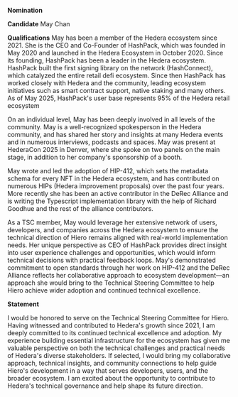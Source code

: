 **Nomination**

**Candidate**
May Chan

**Qualifications**
May has been a member of the Hedera ecosystem since 2021. She is the CEO and Co-Founder of HashPack, which was founded in May 2020 and launched in the Hedera Ecosystem in October 2020. Since its founding, HashPack has been a leader in the Hedera ecosystem. HashPack built the first signing library on the network (HashConnect), which catalyzed the entire retail defi ecosystem. Since then HashPack has worked closely with Hedera and the community, leading ecosystem initiatives such as smart contract support, native staking and many others. As of May 2025, HashPack's user base represents 95% of the Hedera retail ecosystem

On an individual level, May has been deeply involved in all levels of the community. May is a well-recognized spokesperson in the Hedera community, and has shared her story and insights at many Hedera events and in numerous interviews, podcasts and spaces. May was present at HederaCon 2025 in Denver, where she spoke on two panels on the main stage, in addition to her company's sponsorship of a booth.

May wrote and led the adoption of HIP-412, which sets the metadata schema for every NFT in the Hedera ecosystem, and has contributed on numerous HIPs (Hedera improvement proposals) over the past four years. More recently she has been an active contributor in the DeRec Alliance and is writing the Typescript implementation library with the help of Richard Goodhue and the rest of the alliance contributors.

As a TSC member, May would leverage her extensive network of users, developers, and companies across the Hedera ecosystem to ensure the technical direction of Hiero remains aligned with real-world implementation needs. Her unique perspective as CEO of HashPack provides direct insight into user experience challenges and opportunities, which would inform technical decisions with practical feedback loops. May's demonstrated commitment to open standards through her work on HIP-412 and the DeRec Alliance reflects her collaborative approach to ecosystem development—an approach she would bring to the Technical Steering Committee to help Hiero achieve wider adoption and continued technical excellence.

**Statement**

I would be honored to serve on the Technical Steering Committee for Hiero. Having witnessed and contributed to Hedera's growth since 2021, I am deeply committed to its continued technical excellence and adoption. My experience building essential infrastructure for the ecosystem has given me valuable perspective on both the technical challenges and practical needs of Hedera's diverse stakeholders. If selected, I would bring my collaborative approach, technical insights, and community connections to help guide Hiero's development in a way that serves developers, users, and the broader ecosystem. I am excited about the opportunity to contribute to Hedera's technical governance and help shape its future direction.